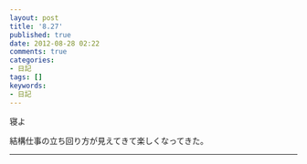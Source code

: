 ```yaml
---
layout: post
title: '8.27'
published: true
date: 2012-08-28 02:22
comments: true
categories:
- 日記
tags: []
keywords:
- 日記
---
```

寝よ

結構仕事の立ち回り方が見えてきて楽しくなってきた。

---

